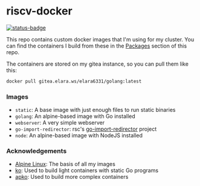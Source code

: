 # riscv-docker

[![status-badge](https://ci.elara.ws/api/badges/51/status.svg)](https://ci.elara.ws/repos/51)

This repo contains custom docker images that I'm using for my cluster. You can find the containers I build from these in the [Packages](https://gitea.elara.ws/Elara6331/riscv-docker/packages) section of this repo.

The containers are stored on my gitea instance, so you can pull them like this:

```bash
docker pull gitea.elara.ws/elara6331/golang:latest
```

### Images

- `static`: A base image with just enough files to run static binaries
- `golang`: An alpine-based image with Go installed
- `webserver`: A very simple webserver
- `go-import-redirector`: rsc's [go-import-redirector](https://github.com/rsc/go-import-redirector) project
- `node`: An alpine-based image with NodeJS installed

### Acknowledgements

- [Alpine Linux](https://alpinelinux.org/): The basis of all my images
- [ko](https://ko.build/): Used to build light containers with static Go programs
- [apko](https://github.com/chainguard-dev/apko): Used to build more complex containers
